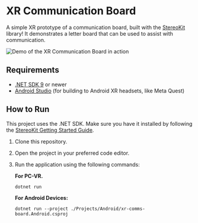 # XR Communication Board

A simple XR prototype of a communication board, built with the [StereoKit](https://stereokit.net/) library! It demonstrates a letter board that can be used to assist with communication.

![Demo of the XR Communication Board in action](demo.gif)

## Requirements

- [.NET SDK 9](https://dotnet.microsoft.com/en-us/download/dotnet/9.0) or newer
- [Android Studio](https://developer.android.com/studio) (for building to Android XR headsets, like Meta Quest)

## How to Run

This project uses the .NET SDK. Make sure you have it installed by following the [StereoKit Getting Started Guide](https://stereokit.net/Pages/Guides/Getting-Started.html).

1. Clone this repository.
2. Open the project in your preferred code editor.
3. Run the application using the following commands:

    **For PC-VR.**
    ```shell
    dotnet run
    ```
    
    **For Android Devices:**
    ```shell
    dotnet run --project ./Projects/Android/xr-comms-board.Android.csproj
    ```
